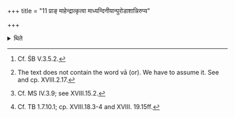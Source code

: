 +++
title = "11 प्राङ् माहेन्द्रात्कृत्वा माध्यन्दिनीयान्पुरोडाशान्निरुप्य"

+++

<details><summary>थिते</summary>

11. Immediately before the Māhendra-Scoop[^1] or[^2] after he has taken out the material for the sacrificial breads (to be offered during the) midday (-pressing-ritual), (the Adhvaryu) takes our the material for the (sacrificial bread to be prepared) on twenty one (potsherds) for Maruts[^3] and the milk-mess for Viśvedevas.[^4]   

[^1]: Cf. ŚB V.3.5.2.   

[^2]: The text does not contain the word vā (or). We have to assume it. See and cp. XVIII.2.17.  

[^3]: Cf. MS IV.3.9; see XVIII.15.2.  

[^4]: Cf. TB 1.7.10.1; cp. XVIII.18.3-4 and XVIII. 19.15ff.  
</details>
